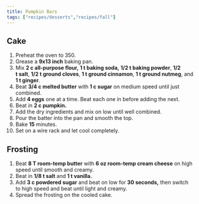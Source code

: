 ```yaml
---
title: Pumpkin Bars
tags: ["recipes/desserts","recipes/fall"]
---
```


## Cake

1. Preheat the oven to 350.
2. Grease a **9x13 inch** baking pan.
3. Mix **2 c all-purpose flour,** **1 t baking soda,** **1/2 t baking powder**, **1/2 t salt**, **1/2 t ground cloves**, **1 t ground cinnamon**, **1 t ground nutmeg**, and **1 t ginger**.
4. Beat **3/4 c melted butter** with **1 c sugar** on medium speed until just combined.
5. Add **4 eggs** one at a time. Beat each one in before adding the next.
6. Beat in **2 c pumpkin.**
7. Add the dry ingredients and mix on low until well combined.
8. Pour the batter into the pan and smooth the top.
9. Bake **15** minutes.
10. Set on a wire rack and let cool completely.

## Frosting

1. Beat **8 T room-temp butter** with **6 oz room-temp cream cheese** on high speed until smooth and creamy.
2. Beat in **1/8 t salt** and **1 t vanilla.**
3. Add **3 c powdered sugar** and beat on low for **30 seconds,** then switch to high speed and beat until light and creamy.
4. Spread the frosting on the cooled cake.